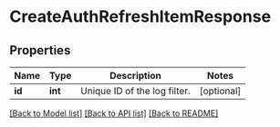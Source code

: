 # CreateAuthRefreshItemResponse

## Properties
Name | Type | Description | Notes
------------ | ------------- | ------------- | -------------
**id** | **int** | Unique ID of the log filter. | [optional] 

[[Back to Model list]](../README.md#documentation-for-models) [[Back to API list]](../README.md#documentation-for-api-endpoints) [[Back to README]](../README.md)



